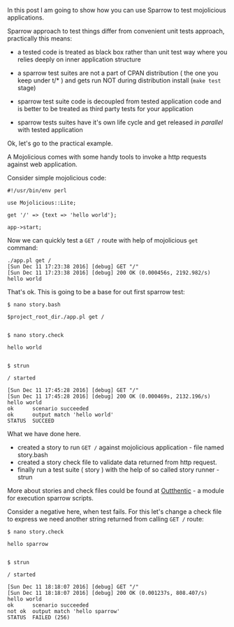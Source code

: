In this post I am going to show how you can use Sparrow to test 
mojolicious applications.


Sparrow approach to test things differ from convenient unit tests approach, practically this means:

* a tested code is treated as black box rather than unit test way where you relies deeply on inner application
structure

* a sparrow test suites are not a part of CPAN distribution ( the one you keep under t/* ) and gets
run NOT during distribution install (`make test` stage)

* sparrow test suite code is decoupled from tested application code and is better to be treated
as third party tests for your application

* sparrow tests suites have it's own life cycle and get released _in parallel_ with tested application
 

Ok, let's go to the practical example.


A Mojolicious comes with some handy tools to invoke a http requests against web application.

Consider simple mojolicious code:


    #!/usr/bin/env perl
    
    use Mojolicious::Lite;
    
    get '/' => {text => 'hello world'};
    
    app->start;
    

Now we can quickly test a `GET /` route with help of mojolicious `get` command:



    ./app.pl get /
    [Sun Dec 11 17:23:38 2016] [debug] GET "/"
    [Sun Dec 11 17:23:38 2016] [debug] 200 OK (0.000456s, 2192.982/s)
    hello world    

That's ok. This is going to be a base for out first sparrow test:


    $ nano story.bash

    $project_root_dir./app.pl get /


    $ nano story.check

    hello world


    $ strun
    
    / started
    
    [Sun Dec 11 17:45:28 2016] [debug] GET "/"
    [Sun Dec 11 17:45:28 2016] [debug] 200 OK (0.000469s, 2132.196/s)
    hello world
    ok      scenario succeeded
    ok      output match 'hello world'
    STATUS  SUCCEED
    
What we have done here.

* created a story to run `GET /` against mojolicious application - file named story.bash
* created a story check file to validate data returned from http request.
* finally run a test suite ( story ) with the help of so called story runner - strun

More about stories and check files could be found at [Outthentic](https://metacpan.org/pod/Outthentic) - a module for execution sparrow scripts.


Consider a negative here, when test fails. For this let's change a check file to express we need 
another string returned from calling `GET /` route:

 
    $ nano story.check

    hello sparrow


    $ strun

    / started
    
    [Sun Dec 11 18:18:07 2016] [debug] GET "/"
    [Sun Dec 11 18:18:07 2016] [debug] 200 OK (0.001237s, 808.407/s)
    hello world
    ok      scenario succeeded
    not ok  output match 'hello sparrow'
    STATUS  FAILED (256)
    


